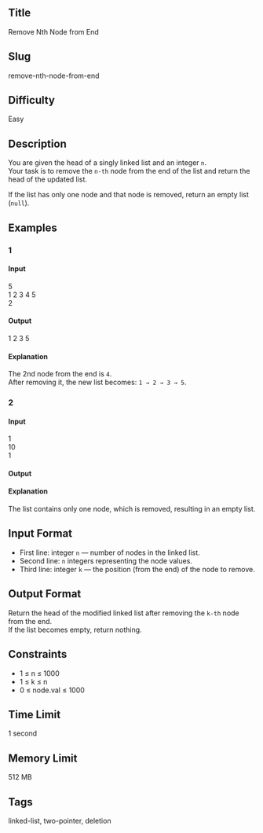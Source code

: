 ## Title  
Remove Nth Node from End  

## Slug  
remove-nth-node-from-end  

## Difficulty  
Easy  

## Description  

You are given the head of a singly linked list and an integer `n`.  
Your task is to remove the `n-th` node from the end of the list and return the head of the updated list.  

If the list has only one node and that node is removed, return an empty list (`null`).  


## Examples  

### 1  

#### Input  
5  
1 2 3 4 5  
2  

#### Output  
1 2 3 5  

#### Explanation  
The 2nd node from the end is `4`.  
After removing it, the new list becomes: `1 → 2 → 3 → 5`.  


### 2  

#### Input  
1  
10  
1  

#### Output  
  

#### Explanation  
The list contains only one node, which is removed, resulting in an empty list.  


## Input Format  
- First line: integer `n` — number of nodes in the linked list.  
- Second line: `n` integers representing the node values.  
- Third line: integer `k` — the position (from the end) of the node to remove.  


## Output Format  
Return the head of the modified linked list after removing the `k-th` node from the end.  
If the list becomes empty, return nothing.  


## Constraints  
- 1 ≤ n ≤ 1000  
- 1 ≤ k ≤ n  
- 0 ≤ node.val ≤ 1000  


## Time Limit  
1 second  

## Memory Limit  
512 MB  


## Tags  
linked-list, two-pointer, deletion
